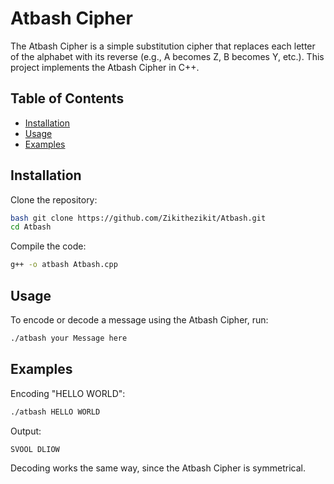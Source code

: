 # Atbash Cipher

The Atbash Cipher is a simple substitution cipher that replaces each letter of the alphabet with its reverse (e.g., A becomes Z, B becomes Y, etc.). This project implements the Atbash Cipher in C++.

## Table of Contents
- [Installation](#installation)
- [Usage](#usage)
- [Examples](#examples)


## Installation
Clone the repository: 
```sh
bash git clone https://github.com/Zikithezikit/Atbash.git
cd Atbash
```
Compile the code:
```sh
g++ -o atbash Atbash.cpp
```

## Usage
To encode or decode a message using the Atbash Cipher, run:
```sh
./atbash your Message here
```

## Examples
Encoding "HELLO WORLD":
```sh
./atbash HELLO WORLD
```
Output:
```
SVOOL DLIOW
```
Decoding works the same way, since the Atbash Cipher is symmetrical.
